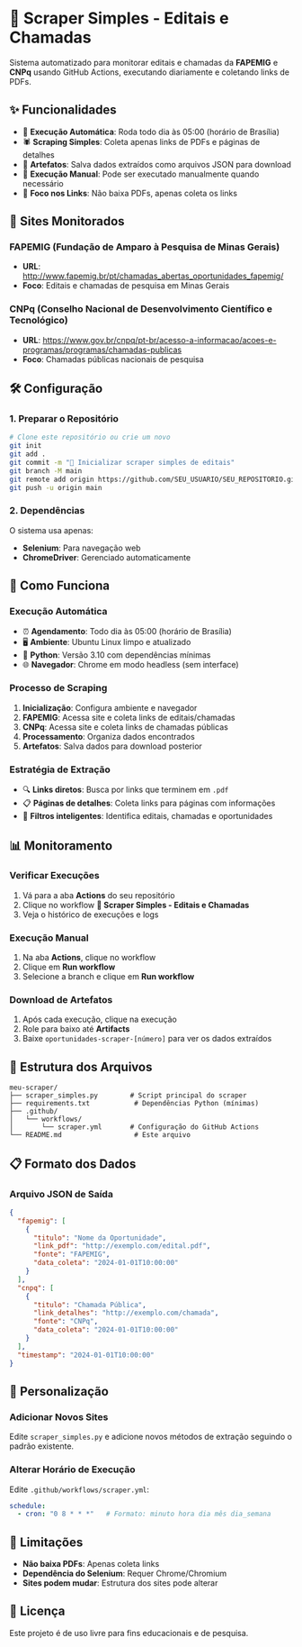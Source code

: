 # 🚀 Scraper Simples - Editais e Chamadas

Sistema automatizado para monitorar editais e chamadas da **FAPEMIG** e **CNPq** usando GitHub Actions, executando diariamente e coletando links de PDFs.

## ✨ Funcionalidades

- 🤖 **Execução Automática**: Roda todo dia às 05:00 (horário de Brasília)
- 🕷️ **Scraping Simples**: Coleta apenas links de PDFs e páginas de detalhes
- 📁 **Artefatos**: Salva dados extraídos como arquivos JSON para download
- 🔄 **Execução Manual**: Pode ser executado manualmente quando necessário
- 🎯 **Foco nos Links**: Não baixa PDFs, apenas coleta os links

## 🎯 Sites Monitorados

### **FAPEMIG** (Fundação de Amparo à Pesquisa de Minas Gerais)
- **URL**: http://www.fapemig.br/pt/chamadas_abertas_oportunidades_fapemig/
- **Foco**: Editais e chamadas de pesquisa em Minas Gerais

### **CNPq** (Conselho Nacional de Desenvolvimento Científico e Tecnológico)
- **URL**: https://www.gov.br/cnpq/pt-br/acesso-a-informacao/acoes-e-programas/programas/chamadas-publicas
- **Foco**: Chamadas públicas nacionais de pesquisa

## 🛠️ Configuração

### 1. **Preparar o Repositório**

```bash
# Clone este repositório ou crie um novo
git init
git add .
git commit -m "🚀 Inicializar scraper simples de editais"
git branch -M main
git remote add origin https://github.com/SEU_USUARIO/SEU_REPOSITORIO.git
git push -u origin main
```

### 2. **Dependências**

O sistema usa apenas:
- **Selenium**: Para navegação web
- **ChromeDriver**: Gerenciado automaticamente

## 🚀 Como Funciona

### **Execução Automática**
- ⏰ **Agendamento**: Todo dia às 05:00 (horário de Brasília)
- 🖥️ **Ambiente**: Ubuntu Linux limpo e atualizado
- 🐍 **Python**: Versão 3.10 com dependências mínimas
- 🌐 **Navegador**: Chrome em modo headless (sem interface)

### **Processo de Scraping**
1. **Inicialização**: Configura ambiente e navegador
2. **FAPEMIG**: Acessa site e coleta links de editais/chamadas
3. **CNPq**: Acessa site e coleta links de chamadas públicas
4. **Processamento**: Organiza dados encontrados
5. **Artefatos**: Salva dados para download posterior

### **Estratégia de Extração**
- 🔍 **Links diretos**: Busca por links que terminem em `.pdf`
- 📋 **Páginas de detalhes**: Coleta links para páginas com informações
- 🎯 **Filtros inteligentes**: Identifica editais, chamadas e oportunidades

## 📊 Monitoramento

### **Verificar Execuções**
1. Vá para a aba **Actions** do seu repositório
2. Clique no workflow **🚀 Scraper Simples - Editais e Chamadas**
3. Veja o histórico de execuções e logs

### **Execução Manual**
1. Na aba **Actions**, clique no workflow
2. Clique em **Run workflow**
3. Selecione a branch e clique em **Run workflow**

### **Download de Artefatos**
1. Após cada execução, clique na execução
2. Role para baixo até **Artifacts**
3. Baixe `oportunidades-scraper-[número]` para ver os dados extraídos

## 📁 Estrutura dos Arquivos

```
meu-scraper/
├── scraper_simples.py        # Script principal do scraper
├── requirements.txt           # Dependências Python (mínimas)
├── .github/
│   └── workflows/
│       └── scraper.yml       # Configuração do GitHub Actions
└── README.md                  # Este arquivo
```

## 📋 Formato dos Dados

### **Arquivo JSON de Saída**
```json
{
  "fapemig": [
    {
      "titulo": "Nome da Oportunidade",
      "link_pdf": "http://exemplo.com/edital.pdf",
      "fonte": "FAPEMIG",
      "data_coleta": "2024-01-01T10:00:00"
    }
  ],
  "cnpq": [
    {
      "titulo": "Chamada Pública",
      "link_detalhes": "http://exemplo.com/chamada",
      "fonte": "CNPq",
      "data_coleta": "2024-01-01T10:00:00"
    }
  ],
  "timestamp": "2024-01-01T10:00:00"
}
```

## 🔧 Personalização

### **Adicionar Novos Sites**
Edite `scraper_simples.py` e adicione novos métodos de extração seguindo o padrão existente.

### **Alterar Horário de Execução**
Edite `.github/workflows/scraper.yml`:
```yaml
schedule:
  - cron: "0 8 * * *"   # Formato: minuto hora dia mês dia_semana
```

## 🚨 Limitações

- **Não baixa PDFs**: Apenas coleta links
- **Dependência do Selenium**: Requer Chrome/Chromium
- **Sites podem mudar**: Estrutura dos sites pode alterar

## 📝 Licença

Este projeto é de uso livre para fins educacionais e de pesquisa.
